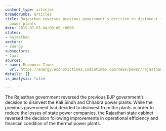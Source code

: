 ```yaml
---
content_type: articles
breadcrumbs: articles
title: Rajasthan reverses previous government's decision to disinvest from two thermal
  power plants
date: 2019-07-03 04:00:00 +0000
states:
- Rajasthan
sectors:
- Energy
subsectors:
- Coal
sources:
- name: Economic Times
  url: https://energy.economictimes.indiatimes.com/news/power/rajasthan-govt-decides-against-divesting-two-power-plants/69967553
details: []
is_analysis: false

---
```

The Rajasthan government reversed the previous BJP government’s decision to disinvest the Kali Sindh and Chhabra power plants. While the previous government had decided to disinvest from the plants in order to reduce the losses of state power companies, the Rajasthan state cabinet reversed the decision following improvements in operational efficiency and financial condition of the thermal power plants.